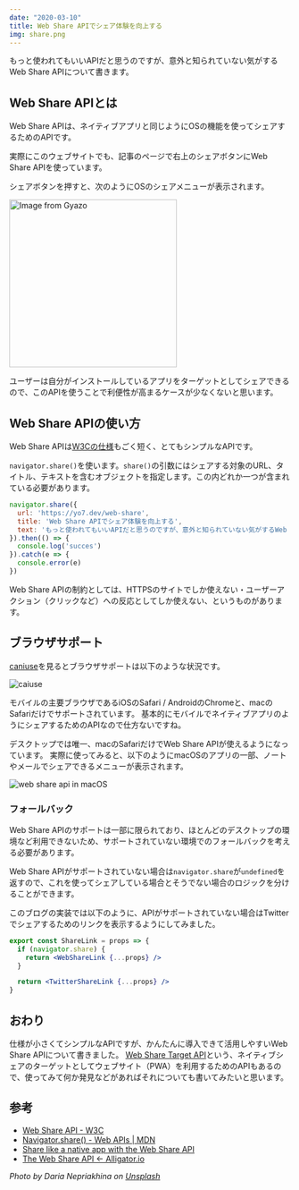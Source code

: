 ```yaml
---
date: "2020-03-10"
title: Web Share APIでシェア体験を向上する
img: share.png
---
```


もっと使われてもいいAPIだと思うのですが、意外と知られていない気がするWeb Share APIについて書きます。

## Web Share APIとは

Web Share APIは、ネイティブアプリと同じようにOSの機能を使ってシェアするためのAPIです。

実際にこのウェブサイトでも、記事のページで右上のシェアボタンにWeb Share APIを使っています。

シェアボタンを押すと、次のようにOSのシェアメニューが表示されます。

<img src="https://i.gyazo.com/2d96f9f174183fdb95b877c1998012bb.png" alt="Image from Gyazo" width="300" />

ユーザーは自分がインストールしているアプリをターゲットとしてシェアできるので、このAPIを使うことで利便性が高まるケースが少なくないと思います。

## Web Share APIの使い方

Web Share APIは[W3Cの仕様](https://www.w3.org/TR/web-share/)もごく短く、とてもシンプルなAPIです。

`navigator.share()`を使います。`share()`の引数にはシェアする対象のURL、タイトル、テキストを含むオブジェクトを指定します。この内どれか一つが含まれている必要があります。

```js
navigator.share({
  url: 'https://yo7.dev/web-share',
  title: 'Web Share APIでシェア体験を向上する',
  text: 'もっと使われてもいいAPIだと思うのですが、意外と知られていない気がするWeb Share APIについて書きます。',
}).then(() => {
  console.log('succes')
}).catch(e => {
  console.error(e)
})
```

Web Share APIの制約としては、HTTPSのサイトでしか使えない・ユーザーアクション（クリックなど）への反応としてしか使えない、というものがあります。

## ブラウザサポート

[caniuse](https://caniuse.com/#feat=web-share)を見るとブラウザサポートは以下のような状況です。

![caiuse](https://i.gyazo.com/0fb5cc0c38216c87ef11a99bb9ba477e.png)

モバイルの主要ブラウザであるiOSのSafari / AndroidのChromeと、macのSafariだけでサポートされています。
基本的にモバイルでネイティブアプリのようにシェアするためのAPIなので仕方ないですね。

デスクトップでは唯一、macのSafariだけでWeb Share APIが使えるようになっています。
実際に使ってみると、以下のようにmacOSのアプリの一部、ノートやメールでシェアできるメニューが表示されます。

![web share api in macOS](https://i.gyazo.com/8929e1e8ccd0c6a8064dbe60a206ae73.gif)

### フォールバック

Web Share APIのサポートは一部に限られており、ほとんどのデスクトップの環境など利用できないため、サポートされていない環境でのフォールバックを考える必要があります。

Web Share APIがサポートされていない場合は`navigator.share`が`undefined`を返すので、これを使ってシェアしている場合とそうでない場合のロジックを分けることができます。

このブログの実装では以下のように、APIがサポートされていない場合はTwitterでシェアするためのリンクを表示するようにしてみました。

```jsx
export const ShareLink = props => {
  if (navigator.share) {
    return <WebShareLink {...props} />
  }

  return <TwitterShareLink {...props} />
}
```

## おわり

仕様が小さくてシンプルなAPIですが、かんたんに導入できて活用しやすいWeb Share APIについて書きました。
[Web Share Target API](https://wicg.github.io/web-share-target/)という、ネイティブシェアのターゲットとしてウェブサイト（PWA）を利用するためのAPIもあるので、使ってみて何か発見などがあればそれについても書いてみたいと思います。

## 参考
- [Web Share API - W3C](https://www.w3.org/TR/web-share/)
- [Navigator.share() - Web APIs | MDN](https://developer.mozilla.org/en-US/docs/Web/API/Navigator/share)
- [Share like a native app with the Web Share API](https://web.dev/web-share/)
- [The Web Share API <- Alligator.io](https://alligator.io/js/web-share-api/)

*Photo by Daria Nepriakhina on [Unsplash](https://unsplash.com/photos/guiQYiRxkZY)*
